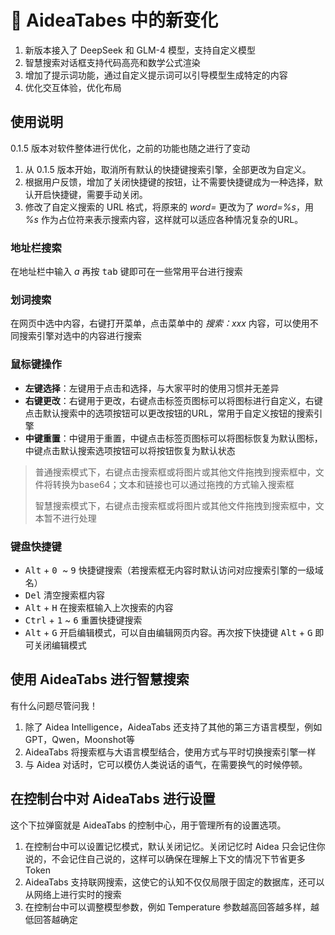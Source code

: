 # 🥳 AideaTabes 中的新变化

<custom-tip title="好久不见，AideaTabs 更新到了 0.1.6 版本！" color="#3dc99424" text_color="#3c3c43">

1. 新版本接入了 DeepSeek 和 GLM-4 模型，支持自定义模型
2. 智慧搜索对话框支持代码高亮和数学公式渲染
3. 增加了提示词功能，通过自定义提示词可以引导模型生成特定的内容
4. 优化交互体验，优化布局

</custom-tip>

## 使用说明

0.1.5 版本对软件整体进行优化，之前的功能也随之进行了变动

1. 从 0.1.5 版本开始，取消所有默认的快捷键搜索引擎，全部更改为自定义。
2. 根据用户反馈，增加了关闭快捷键的按钮，让不需要快捷键成为一种选择，默认开启快捷键，需要手动关闭。
3. 修改了自定义搜索的 URL 格式，将原来的 *word=* 更改为了 *word=%s*，用 *%s* 作为占位符来表示搜索内容，这样就可以适应各种情况复杂的URL。

### 地址栏搜索

在地址栏中输入 *a* 再按 <kbd>tab</kbd> 键即可在一些常用平台进行搜索

### 划词搜索

在网页中选中内容，右键打开菜单，点击菜单中的 *搜索：xxx* 内容，可以使用不同搜索引擎对选中的内容进行搜索

### 鼠标键操作

- **左键选择**：左键用于点击和选择，与大家平时的使用习惯并无差异
- **右键更改**：右键用于更改，右键点击标签页图标可以将图标进行自定义，右键点击默认搜索中的选项按钮可以更改按钮的URL，常用于自定义按钮的搜索引擎
- **中键重置**：中键用于重置，中键点击标签页图标可以将图标恢复为默认图标，中键点击默认搜索选项按钮可以将按钮恢复为默认状态

> 普通搜索模式下，右键点击搜索框或将图片或其他文件拖拽到搜索框中，文件将转换为base64；文本和链接也可以通过拖拽的方式输入搜索框
>
> 智慧搜索模式下，右键点击搜索框或将图片或其他文件拖拽到搜索框中，文本暂不进行处理

### 键盘快捷键

- <kbd>Alt</kbd> + <kbd> 0 </kbd> ~ <kbd>9</kbd> 快捷键搜索（若搜索框无内容时默认访问对应搜索引擎的一级域名）
- <kbd>Del</kbd> 清空搜索框内容
- <kbd>Alt</kbd> + <kbd>H</kbd> 在搜索框输入上次搜索的内容
- <kbd>Ctrl</kbd> + <kbd>1</kbd> ~ <kbd>6</kbd> 重置快捷键搜索
- <kbd>Alt</kbd> + <kbd>G</kbd> 开启编辑模式，可以自由编辑网页内容。再次按下快捷键 <kbd>Alt</kbd> + <kbd>G</kbd> 即可关闭编辑模式

<text-picture-right src="/aidea/img/newVersion/new1.png">

<h2>使用 AideaTabs 进行智慧搜索</h2>

有什么问题尽管问我！

1. 除了 Aidea Intelligence，AideaTabs 还支持了其他的第三方语言模型，例如 GPT，Qwen，Moonshot等
2. AideaTabs 将搜索框与大语言模型结合，使用方式与平时切换搜索引擎一样
3. 与 Aidea 对话时，它可以模仿人类说话的语气，在需要换气的时候停顿。

</text-picture-right>

<text-picture-left src="./aidea/img/newVersion/new2.png">

<h2>在控制台中对 AideaTabs 进行设置</h2>

这个下拉弹窗就是 AideaTabs 的控制中心，用于管理所有的设置选项。

1. 在控制台中可以设置记忆模式，默认关闭记忆。关闭记忆时 Aidea 只会记住你说的，不会记住自己说的，这样可以确保在理解上下文的情况下节省更多 Token
2. AideaTabs 支持联网搜索，这使它的认知不仅仅局限于固定的数据库，还可以从网络上进行实时的搜索
3. 在控制台中可以调整模型参数，例如 Temperature 参数越高回答越多样，越低回答越确定

</text-picture-left>